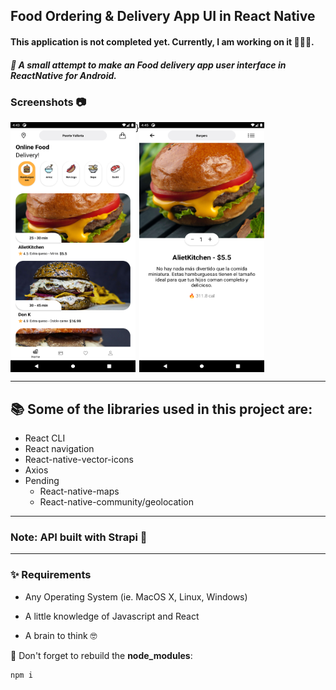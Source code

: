 ## Food Ordering & Delivery App UI in React Native 



#### This application is not completed yet. Currently, I am working on it 👷🏾‍♂️.


##### 📱 A small attempt to make an Food delivery app user interface in ReactNative for Android.



### Screenshots 📷

<div style="display: flex">
<img src="assets/homescreen.png" alt="homeScreen" width="200" height="400">}

<img src="assets/detailscreen.png" alt="homeScreen" width="200" height="400">
</div>

____


## 📚 Some of the libraries used in this project are:
- React CLI
- React navigation
- React-native-vector-icons
- Axios
- Pending
    - React-native-maps
    - React-native-community/geolocation

___

### Note: API built with Strapi 🚀
___

### ✨ Requirements 
- Any Operating System (ie. MacOS X, Linux, Windows)

- A little knowledge of Javascript and React
- A brain to think 🤓


🚧 Don't forget to rebuild the **node_modules**:

```
npm i
```
